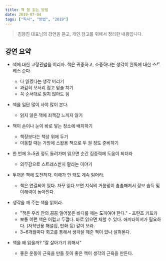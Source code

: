 ```yaml
---
title: 책 잘 읽는 방법
date: 2019-07-04
tags: ["독서", "방법", "2019"]
---
```



> 김봉진 대표님의 강연을 듣고, 개인 참고를 위해서 정리한 내용입니다.


## 강연 요약

* 책에 대한 고정관념을 버리자. 책은 귀중하고, 소중하다는 생각이 완독에 대한 스트레스 준다.
  * 다 읽겠다는 생각 버리기
  * 과감히 모서리 접고 밑줄 치기
  * 꼭 순서대로 읽지 않아도 됨

* 책을 일단 많이 사야 많이 본다.
  * 읽지 않은 책에 죄책감 느끼지 않기

* 책이 손이나 눈이 바로 닿는 장소에 배치하기
  * 책장보다는 책상 위에 두기
  * 이동할 때는 가방에 스왑용 책으로 두 권 정도 준비하기

* 한 번에 3~5권 정도 돌려가며 읽으면 순간 집중력에 도움이 되더라
  * 의무감으로 스트레스받지 말라는 이야기

* 두꺼운 책에 도전하자. 이해가 안 돼도 계속 읽어라.
  * 책은 연결되어 있다. 자꾸 읽다 보면 지식의 거름망이 촘촘해져서 정보 습득 및 이해력이 높아진다.

* 생각을 깨 주는 책을 읽어라.
  * "책은 우리 안의 꽁꽁 얼어붙은 바다를 깨는 도끼여야 한다." - 프란츠 카프카
  * 보통 이런 책은 어렵고 두껍다. 바로 읽으면 체할 수 있다. 애피타이저가 필요하다. (저학년용 해설집, 만화 등) 같이 보라.
  * 3~6개월마다 회고를 통해서 생각을 깨준 책이 있나 살펴본다.

* 책을 왜 읽을까? "잘 살아가기 위해서"
  * 좋은 운동이 근육을 만들 듯이 좋은 책이 생각의 근육을 만든다.
